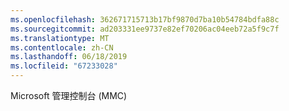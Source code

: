 ```yaml
---
ms.openlocfilehash: 362671715713b17bf9870d7ba10b54784bdfa88c
ms.sourcegitcommit: ad203331ee9737e82ef70206ac04eeb72a5f9c7f
ms.translationtype: MT
ms.contentlocale: zh-CN
ms.lasthandoff: 06/18/2019
ms.locfileid: "67233028"
---
```

Microsoft 管理控制台 (MMC)